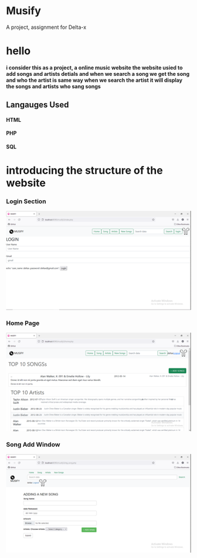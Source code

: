 # Musify
A project,  assignment for Delta-x
 
 <h1>hello</h1>
 <h4>i consider this as a project, a online music website 
 the website usied to add songs and artists detials and when we search a song  we get the song and who the artist is same way when we 
 search the artist it will display the songs and artists who sang songs </h4>
 
 
 <h2>Langauges Used</h2>
 <h4>HTML</h4>
 <h4>PHP</h4>
 <h4>SQL</h4>
 
 <h1> introducing the structure of the website</h1>

 <h3>Login Section</h3>
 
 
 <p align="center">
  <img src="./screenshots/1.png" width="800" title="hover text">
</p>


<h3>Home Page</h3>
 
 
 <p align="center">
  <img src="./screenshots/2.png" width="800" title="hover text">
</p>


<h3>Song Add Window</h3>
 
 
 <p align="center">
  <img src="./screenshots/3.png" width="800" title="hover text">
</p>
